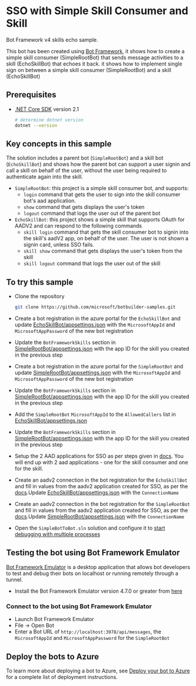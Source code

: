 # SSO with Simple Skill Consumer and Skill

Bot Framework v4 skills echo sample.

This bot has been created using [Bot Framework](https://dev.botframework.com), it shows how to create a simple skill consumer (SimpleRootBot) that sends message activities to a skill (EchoSkillBot) that echoes it back.
it shows how to implement single sign on between a simple skill consumer (SimpleRootBot) and a skill (EchoSkillBot)

## Prerequisites

- [.NET Core SDK](https://dotnet.microsoft.com/download) version 2.1

  ```bash
  # determine dotnet version
  dotnet --version
  ```

## Key concepts in this sample

The solution includes a parent bot (`SimpleRootBot`) and a skill bot (`EchoSkillBot`) and shows how the parent bot can support a user signin and call a skill on behalf of the user, without the user being required to authenticate again into the skill.

- `SimpleRootBot`: this project is a simple skill consumer bot, and supports:
    - `login` command that gets the user to sign into the skill consumer bot's aad application.
    - `show` command that gets displays the user's token
    - `logout` command that logs the user out of the parent bot
- `EchoSkillBot`: this project shows a simple skill that supports OAuth for AADV2 and can respond to the following commands
    - `skill login` command that gets the skill consumer bot to signin into the skill's aadV2 app, on behalf of the user. The user is not shown a signin card, unless SSO fails.
    - `skill show` command that gets displays the user's token from the skill
    - `skill logout` command that logs the user out of the skill

## To try this sample

- Clone the repository

    ```bash
    git clone https://github.com/microsoft/botbuilder-samples.git
    ```
- Create a bot registration in the azure portal for the `EchoSkillBot` and update [EchoSkillBot/appsettings.json](EchoSkillBot/appsettings.json) with the `MicrosoftAppId` and `MicrosoftAppPassword` of the new bot registration
- Update the `BotFrameworkSkills` section in [SimpleRootBot/appsettings.json](SimpleRootBot/appsettings.json) with the app ID for the skill you created in the previous step
- Create a bot registration in the azure portal for the `SimpleRootBot` and update [SimpleRootBot/appsettings.json](SimpleRootBot/appsettings.json) with the `MicrosoftAppId` and `MicrosoftAppPassword` of the new bot registration
- Update the `BotFrameworkSkills` section in [SimpleRootBot/appsettings.json](SimpleRootBot/appsettings.json) with the app ID for the skill you created in the previous step
- Add the `SimpleRootBot` `MicrosoftAppId` to the `AllowedCallers` list in [EchoSkillBot/appsettings.json](EchoSkillBot/appsettings.json) 
- Update the `BotFrameworkSkills` section in [SimpleRootBot/appsettings.json](SimpleRootBot/appsettings.json) with the app ID for the skill you created in the previous step

- Setup the 2 AAD applications for SSO as per steps given in [docs](https://www.insertdocs.foo). You will end up with 2 aad applications - one for the skill consumer and one for the skill.
- Create an aadv2 connection in the bot registration for the `EchoSkillBot` and fill in values from the aadv2 application created for SSO, as per the [docs](https://www.insertdocs.foo).Update [EchoSkillBot/appsettings.json](EchoSkillBot/appsettings.json) with the `ConnectionName`  
- Create an aadv2 connection in the bot registration for the `SimpleRootBot` and fill in values from the aadv2 application created for SSO, as per the [docs](https://www.insertdocs.foo).Update [SimpleRootBot/appsettings.json](EchoSkillBot/appsettings.json) with the `ConnectionName`  

- Open the `SimpleBotToBot.sln` solution and configure it to [start debugging with multiple processes](https://docs.microsoft.com/en-us/visualstudio/debugger/debug-multiple-processes?view=vs-2019#start-debugging-with-multiple-processes)

## Testing the bot using Bot Framework Emulator

[Bot Framework Emulator](https://github.com/microsoft/botframework-emulator) is a desktop application that allows bot developers to test and debug their bots on localhost or running remotely through a tunnel.

- Install the Bot Framework Emulator version 4.7.0 or greater from [here](https://github.com/Microsoft/BotFramework-Emulator/releases)

### Connect to the bot using Bot Framework Emulator

- Launch Bot Framework Emulator
- File -> Open Bot
- Enter a Bot URL of `http://localhost:3978/api/messages`, the `MicrosoftAppId` and `MicrosoftAppPassword` for the `SimpleRootBot`

## Deploy the bots to Azure

To learn more about deploying a bot to Azure, see [Deploy your bot to Azure](https://aka.ms/azuredeployment) for a complete list of deployment instructions.
